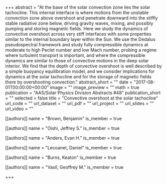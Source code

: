 +++
abstract = "At the base of the solar convection zone lies the solar tachocline. This internal interface is where motions from the unstable convection zone above overshoot and penetrate downward into the stiffly stable radiative zone below, driving gravity waves, mixing, and possibly pumping and storing magnetic fields. Here we study the dynamics of convective overshoot across very stiff interfaces with some properties similar to the internal boundary layer within the Sun. We use the Dedalus pseudospectral framework and study fully compressible dynamics at moderate to high Peclet number and low Mach number, probing a regime where turbulent transport is important, and where the compressible dynamics are similar to those of convective motions in the deep solar interior. We find that the depth of convective overshoot is well described by a simple buoyancy equilibration model, and we consider implications for dynamics at the solar tachocline and for the storage of magnetic fields there by overshooting convection."
abstract_short = ""
date = "2017-08-01T00:00:00+00:00"
image = ""
image_preview = ""
math = true
publication = "AAS/Solar Physics Division Abstracts #48"
publication_short = ""
selected = false
title = "Convective overshoot at the solar tachocline"
url_code = ""
url_dataset = ""
url_pdf = ""
url_project = ""
url_slides = ""
url_video = ""



[[authors]]
    name = "Brown, Benjamin"
    is_member = true


[[authors]]
    name = "Oishi, Jeffrey S."
    is_member = true


[[authors]]
    name = "Anders, Evan H."
    is_member = true


[[authors]]
    name = "Lecoanet, Daniel"
    is_member = true


[[authors]]
    name = "Burns, Keaton"
    is_member = true


[[authors]]
    name = "Vasil, Geoffrey M."
    is_member = true

+++
 